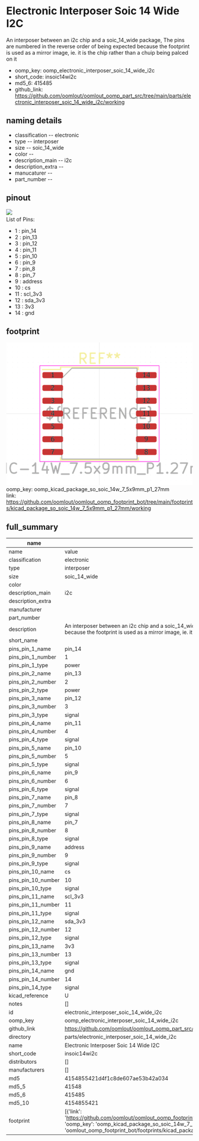 # Electronic Interposer Soic 14 Wide I2C

An interposer between an i2c chip and a soic_14_wide package, The pins are numbered in the reverse order of being expected because the footprint is used as a mirror image, ie. it is the chip rather than a chuip being palced on it  
* oomp_key: oomp_electronic_interposer_soic_14_wide_i2c 
* short_code: insoic14wi2c
* md5_6: 415485  
* github_link: https://github.com/oomlout/oomlout_oomp_part_src/tree/main/parts/electronic_interposer_soic_14_wide_i2c/working  
## naming details
* classification -- electronic
* type -- interposer
* size -- soic_14_wide
* color -- 
* description_main -- i2c
* description_extra -- 
* manucaturer -- 
* part_number -- 
## pinout
![](working_pinout_600.png)  
List of Pins:

* 1 : pin_14
* 2 : pin_13
* 3 : pin_12
* 4 : pin_11
* 5 : pin_10
* 6 : pin_9
* 7 : pin_8
* 8 : pin_7
* 9 : address
* 10 : cs
* 11 : scl_3v3
* 12 : sda_3v3
* 13 : 3v3
* 14 : gnd



## footprint

![](footprint/0/working/working_600.png)  
oomp_key: oomp_kicad_package_so_soic_14w_7_5x9mm_p1_27mm  
link: https://github.com/oomlout/oomlout_oomp_footprint_bot/tree/main/footprints/kicad_package_so_soic_14w_7_5x9mm_p1_27mm/working  

## full_summary
| name | value | 
| --- | --- | 
| name | value | 
| classification | electronic | 
| type | interposer | 
| size | soic_14_wide | 
| color |  | 
| description_main | i2c | 
| description_extra |  | 
| manufacturer |  | 
| part_number |  | 
| description | An interposer between an i2c chip and a soic_14_wide package, The pins are numbered in the reverse order of being expected because the footprint is used as a mirror image, ie. it is the chip rather than a chuip being palced on it | 
| short_name |  | 
| pins_pin_1_name | pin_14 | 
| pins_pin_1_number | 1 | 
| pins_pin_1_type | power | 
| pins_pin_2_name | pin_13 | 
| pins_pin_2_number | 2 | 
| pins_pin_2_type | power | 
| pins_pin_3_name | pin_12 | 
| pins_pin_3_number | 3 | 
| pins_pin_3_type | signal | 
| pins_pin_4_name | pin_11 | 
| pins_pin_4_number | 4 | 
| pins_pin_4_type | signal | 
| pins_pin_5_name | pin_10 | 
| pins_pin_5_number | 5 | 
| pins_pin_5_type | signal | 
| pins_pin_6_name | pin_9 | 
| pins_pin_6_number | 6 | 
| pins_pin_6_type | signal | 
| pins_pin_7_name | pin_8 | 
| pins_pin_7_number | 7 | 
| pins_pin_7_type | signal | 
| pins_pin_8_name | pin_7 | 
| pins_pin_8_number | 8 | 
| pins_pin_8_type | signal | 
| pins_pin_9_name | address | 
| pins_pin_9_number | 9 | 
| pins_pin_9_type | signal | 
| pins_pin_10_name | cs | 
| pins_pin_10_number | 10 | 
| pins_pin_10_type | signal | 
| pins_pin_11_name | scl_3v3 | 
| pins_pin_11_number | 11 | 
| pins_pin_11_type | signal | 
| pins_pin_12_name | sda_3v3 | 
| pins_pin_12_number | 12 | 
| pins_pin_12_type | signal | 
| pins_pin_13_name | 3v3 | 
| pins_pin_13_number | 13 | 
| pins_pin_13_type | signal | 
| pins_pin_14_name | gnd | 
| pins_pin_14_number | 14 | 
| pins_pin_14_type | signal | 
| kicad_reference | U | 
| notes | [] | 
| id | electronic_interposer_soic_14_wide_i2c | 
| oomp_key | oomp_electronic_interposer_soic_14_wide_i2c | 
| github_link | https://github.com/oomlout/oomlout_oomp_part_src/tree/main/parts/electronic_interposer_soic_14_wide_i2c/working | 
| directory | parts/electronic_interposer_soic_14_wide_i2c | 
| name | Electronic Interposer Soic 14 Wide I2C | 
| short_code | insoic14wi2c | 
| distributors | [] | 
| manufacturers | [] | 
| md5 | 4154855421d4f1c8de607ae53b42a034 | 
| md5_5 | 41548 | 
| md5_6 | 415485 | 
| md5_10 | 4154855421 | 
| footprint | [{'link': 'https://github.com/oomlout/oomlout_oomp_footprint_bot/tree/main/foootprntss/kicad_package_so_soic_14w_7_5x9mm_p1_27mm', 'oomp_key': 'oomp_kicad_package_so_soic_14w_7_5x9mm_p1_27mm', 'directory': 'oomlout_oomp_footprint_bot/footprints/kicad_package_so_soic_14w_7_5x9mm_p1_27mm//working/working.kicad_mod'}] | 
